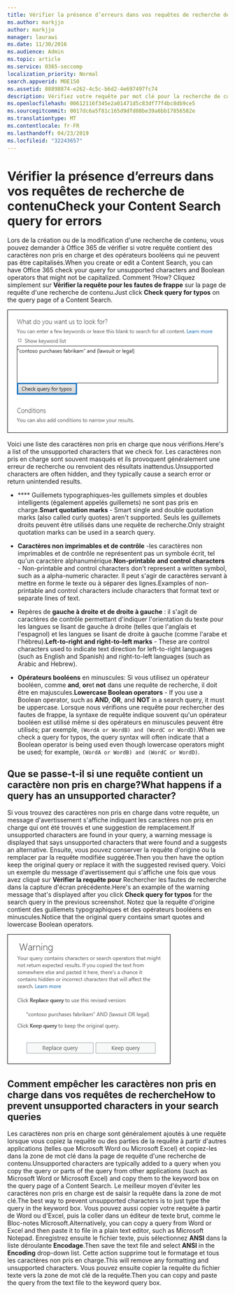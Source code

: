 ```yaml
---
title: Vérifier la présence d’erreurs dans vos requêtes de recherche de contenu
ms.author: markjjo
author: markjjo
manager: laurawi
ms.date: 11/30/2016
ms.audience: Admin
ms.topic: article
ms.service: O365-seccomp
localization_priority: Normal
search.appverid: MOE150
ms.assetid: 88898874-e262-4c5c-b6d2-4e697497fc74
description: Vérifiez votre requête par mot clé pour la recherche de contenu pour les erreurs et les fautes de frappe, telles que les caractères non pris en charge et les opérateurs booléens en minuscules, avant d'exécuter la recherche. Si nous trouvons une erreur, nous vous suggérons une requête révisée.
ms.openlocfilehash: 00612116f345e2a01471d5c83df77f4bc8db9ce5
ms.sourcegitcommit: 0017dc6a5f81c165d9dfd88be39a6bb17856582e
ms.translationtype: MT
ms.contentlocale: fr-FR
ms.lasthandoff: 04/23/2019
ms.locfileid: "32243657"
---
```

# <a name="check-your-content-search-query-for-errors"></a><span data-ttu-id="50ddc-104">Vérifier la présence d’erreurs dans vos requêtes de recherche de contenu</span><span class="sxs-lookup"><span data-stu-id="50ddc-104">Check your Content Search query for errors</span></span>

<span data-ttu-id="50ddc-105">Lors de la création ou de la modification d'une recherche de contenu, vous pouvez demander à Office 365 de vérifier si votre requête contient des caractères non pris en charge et des opérateurs booléens qui ne peuvent pas être capitalisés.</span><span class="sxs-lookup"><span data-stu-id="50ddc-105">When you create or edit a Content Search, you can have Office 365 check your query for unsupported characters and Boolean operators that might not be capitalized.</span></span> <span data-ttu-id="50ddc-106">Comment ?</span><span class="sxs-lookup"><span data-stu-id="50ddc-106">How?</span></span> <span data-ttu-id="50ddc-107">Cliquez simplement sur **Vérifier la requête pour les fautes de frappe** sur la page de requête d'une recherche de contenu.</span><span class="sxs-lookup"><span data-stu-id="50ddc-107">Just click **Check query for typos** on the query page of a Content Search.</span></span> 
  
![Cliquez sur «Vérifier la requête pour les fautes de frappe» pour vérifier si votre requête de recherche comporte des caractères non pris en charge](media/e5314306-cfb2-481d-9b5c-13ce658156e7.png)
  
<span data-ttu-id="50ddc-109">Voici une liste des caractères non pris en charge que nous vérifions.</span><span class="sxs-lookup"><span data-stu-id="50ddc-109">Here's a list of the unsupported characters that we check for.</span></span> <span data-ttu-id="50ddc-110">Les caractères non pris en charge sont souvent masqués et ils provoquent généralement une erreur de recherche ou renvoient des résultats inattendus.</span><span class="sxs-lookup"><span data-stu-id="50ddc-110">Unsupported characters are often hidden, and they typically cause a search error or return unintended results.</span></span>
  
- <span data-ttu-id="50ddc-111">\*\*\*\* Guillemets typographiques-les guillemets simples et doubles intelligents (également appelés guillemets) ne sont pas pris en charge.</span><span class="sxs-lookup"><span data-stu-id="50ddc-111">**Smart quotation marks** - Smart single and double quotation marks (also called curly quotes) aren't supported.</span></span> <span data-ttu-id="50ddc-112">Seuls les guillemets droits peuvent être utilisés dans une requête de recherche.</span><span class="sxs-lookup"><span data-stu-id="50ddc-112">Only straight quotation marks can be used in a search query.</span></span> 
    
- <span data-ttu-id="50ddc-113">**Caractères non imprimables et de contrôle** -les caractères non imprimables et de contrôle ne représentent pas un symbole écrit, tel qu'un caractère alphanumérique.</span><span class="sxs-lookup"><span data-stu-id="50ddc-113">**Non-printable and control characters** - Non-printable and control characters don't represent a written symbol, such as a alpha-numeric character.</span></span> <span data-ttu-id="50ddc-114">Il peut s'agir de caractères servant à mettre en forme le texte ou à séparer des lignes.</span><span class="sxs-lookup"><span data-stu-id="50ddc-114">Examples of non-printable and control characters include characters that format text or separate lines of text.</span></span> 
    
- <span data-ttu-id="50ddc-115">Repères de **gauche à droite et de droite à gauche** : il s'agit de caractères de contrôle permettant d'indiquer l'orientation du texte pour les langues se lisant de gauche à droite (telles que l'anglais et l'espagnol) et les langues se lisant de droite à gauche (comme l'arabe et l'hébreu).</span><span class="sxs-lookup"><span data-stu-id="50ddc-115">**Left-to-right and right-to-left marks** - These are control characters used to indicate text direction for left-to-right languages (such as English and Spanish) and right-to-left languages (such as Arabic and Hebrew).</span></span>
    
- <span data-ttu-id="50ddc-116">**Opérateurs booléens** en minuscules: Si vous utilisez un opérateur booléen, comme **and**, **or**et **not** dans une requête de recherche, il doit être en majuscules.</span><span class="sxs-lookup"><span data-stu-id="50ddc-116">**Lowercase Boolean operators** - If you use a Boolean operator, such as **AND**, **OR**, and **NOT** in a search query, it must be uppercase.</span></span> <span data-ttu-id="50ddc-117">Lorsque nous vérifions une requête pour rechercher des fautes de frappe, la syntaxe de requête indique souvent qu'un opérateur booléen est utilisé même si des opérateurs en minuscules peuvent être utilisés; par exemple, `(WordA or WordB) and (WordC or WordD)`.</span><span class="sxs-lookup"><span data-stu-id="50ddc-117">When we check a query for typos, the query syntax will often indicate that a Boolean operator is being used even though lowercase operators might be used; for example,  `(WordA or WordB) and (WordC or WordD)`.</span></span>
    
## <a name="what-happens-if-a-query-has-an-unsupported-character"></a><span data-ttu-id="50ddc-118">Que se passe-t-il si une requête contient un caractère non pris en charge?</span><span class="sxs-lookup"><span data-stu-id="50ddc-118">What happens if a query has an unsupported character?</span></span>

<span data-ttu-id="50ddc-119">Si vous trouvez des caractères non pris en charge dans votre requête, un message d'avertissement s'affiche indiquant les caractères non pris en charge qui ont été trouvés et une suggestion de remplacement.</span><span class="sxs-lookup"><span data-stu-id="50ddc-119">If unsupported characters are found in your query, a warning message is displayed that says unsupported characters that were found and a suggests an alternative.</span></span> <span data-ttu-id="50ddc-120">Ensuite, vous pouvez conserver la requête d'origine ou la remplacer par la requête modifiée suggérée.</span><span class="sxs-lookup"><span data-stu-id="50ddc-120">Then you then have the option keep the original query or replace it with the suggested revised query.</span></span> <span data-ttu-id="50ddc-121">Voici un exemple du message d'avertissement qui s'affiche une fois que vous avez cliqué sur **Vérifier la requête pour** Rechercher les fautes de recherche dans la capture d'écran précédente.</span><span class="sxs-lookup"><span data-stu-id="50ddc-121">Here's an example of the warning message that's displayed after you click **Check query for typos** for the search query in the previous screenshot.</span></span> <span data-ttu-id="50ddc-122">Notez que la requête d'origine contient des guillemets typographiques et des opérateurs booléens en minuscules.</span><span class="sxs-lookup"><span data-stu-id="50ddc-122">Notice that the original query contains smart quotes and lowercase Boolean operators.</span></span> 
  
![Un message d'avertissement s'affiche avec une révision suggérée pour votre requête.](media/23214b30-8e52-412c-bd80-63fb1b3ed52d.png)
  
## <a name="how-to-prevent-unsupported-characters-in-your-search-queries"></a><span data-ttu-id="50ddc-124">Comment empêcher les caractères non pris en charge dans vos requêtes de recherche</span><span class="sxs-lookup"><span data-stu-id="50ddc-124">How to prevent unsupported characters in your search queries</span></span>

<span data-ttu-id="50ddc-125">Les caractères non pris en charge sont généralement ajoutés à une requête lorsque vous copiez la requête ou des parties de la requête à partir d'autres applications (telles que Microsoft Word ou Microsoft Excel) et copiez-les dans la zone de mot clé dans la page de requête d'une recherche de contenu.</span><span class="sxs-lookup"><span data-stu-id="50ddc-125">Unsupported characters are typically added to a query when you copy the query or parts of the query from other applications (such as Microsoft Word or Microsoft Excel) and copy them to the keyword box on the query page of a Content Search.</span></span> <span data-ttu-id="50ddc-126">Le meilleur moyen d'éviter les caractères non pris en charge est de saisir la requête dans la zone de mot clé.</span><span class="sxs-lookup"><span data-stu-id="50ddc-126">The best way to prevent unsupported characters is to just type the query in the keyword box.</span></span> <span data-ttu-id="50ddc-127">Vous pouvez aussi copier votre requête à partir de Word ou d'Excel, puis la coller dans un éditeur de texte brut, comme le Bloc-notes Microsoft.</span><span class="sxs-lookup"><span data-stu-id="50ddc-127">Alternatively, you can copy a query from Word or Excel and then paste it to file in a plain text editor, such as Microsoft Notepad.</span></span> <span data-ttu-id="50ddc-128">Enregistrez ensuite le fichier texte, puis sélectionnez **ANSI** dans la liste déroulante **Encodage**.</span><span class="sxs-lookup"><span data-stu-id="50ddc-128">Then save the text file and select **ANSI** in the **Encoding** drop-down list.</span></span> <span data-ttu-id="50ddc-129">Cette action supprime tout le formatage et tous les caractères non pris en charge.</span><span class="sxs-lookup"><span data-stu-id="50ddc-129">This will remove any formatting and unsupported characters.</span></span> <span data-ttu-id="50ddc-130">Vous pouvez ensuite copier la requête du fichier texte vers la zone de mot clé de la requête.</span><span class="sxs-lookup"><span data-stu-id="50ddc-130">Then you can copy and paste the query from the text file to the keyword query box.</span></span> 
